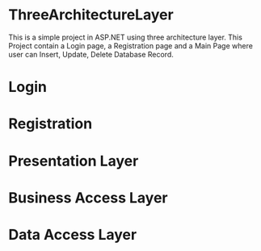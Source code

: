 # ThreeArchitectureLayer
This is a simple project in ASP.NET using three architecture layer. This Project contain a Login page, a Registration page and a Main Page where user can Insert, Update, Delete Database Record.

  # Login
  # Registration
  # Presentation Layer
  # Business Access Layer
  # Data Access Layer
